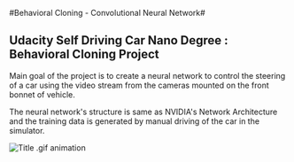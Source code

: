 #Behavioral Cloning - Convolutional Neural Network#

## Udacity Self Driving Car Nano Degree :  Behavioral Cloning Project ##

Main goal of the project is to create a neural network to control the steering of a car using the video stream from the cameras mounted on the front bonnet of vehicle.

The neural network's structure is same as NVIDIA's Network Architecture and the training data is generated by manual driving of the car in the simulator.

![Title .gif animation](gif/recording.gif)

